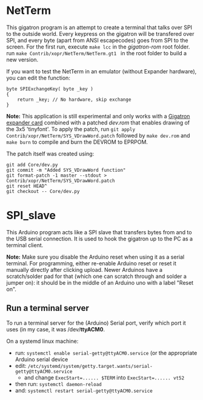 # NetTerm
This gigatron program is an attempt to create a terminal that talks over SPI to the outside world.
Every keypress on the gigatron will be transfered over SPI, and every byte (apart from ANSI escapecodes) goes from SPI to the screen.
For the first run, execute `make lcc` in the *gigatron-rom* root folder.
run `make Contrib/xopr/NetTerm/NetTerm.gt1 ` in the root folder to build a new version.

If you want to test the NetTerm in an emulator (without Expander hardware), you can edit the function:
```
byte SPIExchangeKey( byte _key )
{
	return _key; // No hardware, skip exchange
}
```
**Note:** 
This application is still experimental and only works with a [Gigatron expander card](https://forum.gigatron.io/viewtopic.php?f=4&t=64)  combined with a patched *dev.rom* that enables drawing of the 3x5 'tinyfont'.
To apply the  patch, run `git apply Contrib/xopr/NetTerm/SYS_VDrawWord.patch` followed by `make dev.rom` and `make burn` to compile and burn the DEVROM to EPRPOM.

The patch itself was created using:
```
git add Core/dev.py
git commit -m "Added SYS_VDrawWord function"
git format-patch -1 master --stdout > Contrib/xopr/NetTerm/SYS_VDrawWord.patch
git reset HEAD^
git checkout -- Core/dev.py
```

# SPI_slave
This Arduino program acts like a SPI slave that transfers bytes from and to the USB serial connection.
It is used to hook the gigatron up to the PC as a terminal client.

**Note:**
Make sure you disable the Arduino reset when using it as a serial terminal.
For programming, either re-enable Arduino reset or reset it manually directly after clicking upload.
Newer Arduinos have a scratch/solder pad for that (which one can scratch through and solder a jumper on): it should be in the middle of an Arduino uno with a label "Reset on".

## Run a terminal server
To run a terminal server for the (Arduino) Serial port, verify which port it uses (in my case, it was /dev/**ttyACM0**.

On a systemd linux machine:

* run: `systemctl enable serial-getty@ttyACM0.service` (or the appropriate Arduino serial device 
 * edit: `/etc/systemd/system/getty.target.wants/serial-getty@ttyACM0.service`
    * and change `ExecStart=...... $TERM` into `ExecStart=...... vt52`
 * then run: `systemctl daemon-reload`
 * and: `systemctl restart serial-getty@ttyACM0.service`


